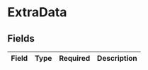 # ExtraData


## Fields

| Field       | Type        | Required    | Description |
| ----------- | ----------- | ----------- | ----------- |